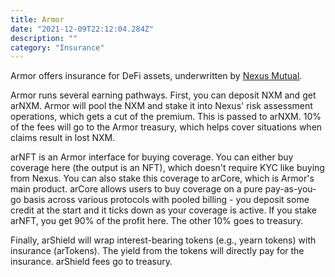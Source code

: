 ```yaml
---
title: Armor
date: "2021-12-09T22:12:04.284Z"
description: ""
category: "Insurance"
---
```


Armor offers insurance for DeFi assets, underwritten by [Nexus Mutual](/nexus-mutual/).

Armor runs several earning pathways. First, you can deposit NXM and get arNXM. Armor will pool the NXM and stake it into Nexus' risk assessment operations, which gets a cut of the premium. This is passed to arNXM. 10% of the fees will go to the Armor treasury, which helps cover situations when claims result in lost NXM.

arNFT is an Armor interface for buying coverage. You can either buy coverage here (the output is an NFT), which doesn't require KYC like buying from Nexus. You can also stake this coverage to arCore, which is Armor's main product. arCore allows users to buy coverage on a pure pay-as-you-go basis across various protocols with pooled billing - you deposit some credit at the start and it ticks down as your coverage is active. If you stake arNFT, you get 90% of the profit here. The other 10% goes to treasury.

Finally, arShield will wrap interest-bearing tokens (e.g., yearn tokens) with insurance (arTokens). The yield from the tokens will directly pay for the insurance. arShield fees go to treasury.